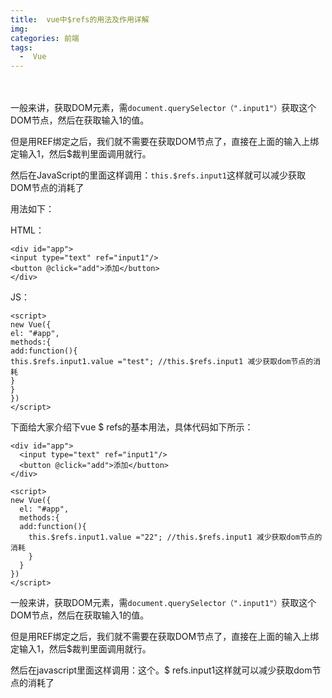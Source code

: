 ```yaml
---
title:  vue中$refs的用法及作用详解
img: 
categories: 前端
tags:
  -  Vue
---
```


<div class="markdown-body" style="padding-top: 20px;"><div class="content" id="articleContent">
  <div class="ad-wrap">
  </div>
  <p><font style="vertical-align: inherit;"><font style="vertical-align: inherit;">
    一般来讲，获取DOM元素，需</font></font><code>document.querySelector（".input1"）</code><font style="vertical-align: inherit;"><font style="vertical-align: inherit;">获取这个DOM节点，然后在获取输入1的值。
  </font></font></p>
  <p><font style="vertical-align: inherit;"><font style="vertical-align: inherit;">
    但是用REF绑定之后，我们就不需要在获取DOM节点了，直接在上面的输入上绑定输入1，然后$裁判里面调用就行。
  </font></font></p>
  <p><font style="vertical-align: inherit;"><font style="vertical-align: inherit;">
    然后在JavaScript的里面这样调用：</font></font><code>this.$refs.input1</code><font style="vertical-align: inherit;"><font style="vertical-align: inherit;">这样就可以减少获取DOM节点的消耗了
  </font></font></p>
  <p><font style="vertical-align: inherit;"><font style="vertical-align: inherit;">用法如下：</font></font></p>
  <p><font style="vertical-align: inherit;"><font style="vertical-align: inherit;">HTML：</font></font></p>
  <pre><code class="hljs javascript">&lt;div id=<span class="hljs-string">"app"</span>&gt;
<span class="xml"><span class="hljs-tag">&lt;<span class="hljs-name">input</span> <span class="hljs-attr">type</span>=<span class="hljs-string">"text"</span> <span class="hljs-attr">ref</span>=<span class="hljs-string">"input1"</span>/&gt;</span>
<span class="hljs-tag">&lt;<span class="hljs-name">button</span> @<span class="hljs-attr">click</span>=<span class="hljs-string">"add"</span>&gt;</span>添加<span class="hljs-tag">&lt;/<span class="hljs-name">button</span>&gt;</span>
<span class="hljs-tag">&lt;/<span class="hljs-name">div</span>&gt;</span></span>
</code></pre>
  <p><font style="vertical-align: inherit;"><font style="vertical-align: inherit;">JS：</font></font></p>
  <pre><code class="hljs xml"><span class="hljs-tag">&lt;<span class="hljs-name">script</span>&gt;</span><span class="javascript">
<span class="hljs-keyword">new</span> Vue({
<span class="hljs-attr">el</span>: <span class="hljs-string">"#app"</span>,
<span class="hljs-attr">methods</span>:{
<span class="hljs-attr">add</span>:<span class="hljs-function"><span class="hljs-keyword">function</span>(<span class="hljs-params"></span>)</span>{
<span class="hljs-keyword">this</span>.$refs.input1.value =<span class="hljs-string">"test"</span>; <span class="hljs-comment">//this.$refs.input1 减少获取dom节点的消耗</span>
}
}
})
</span><span class="hljs-tag">&lt;/<span class="hljs-name">script</span>&gt;</span>
</code></pre>
  <blockquote>
  </blockquote>
  <p><font style="vertical-align: inherit;"><font style="vertical-align: inherit;">下面给大家介绍下vue $ refs的基本用法，具体代码如下所示：</font></font></p>
  <pre><code class="hljs xml"><span class="hljs-tag">&lt;<span class="hljs-name">div</span> <span class="hljs-attr">id</span>=<span class="hljs-string">"app"</span>&gt;</span>
  <span class="hljs-tag">&lt;<span class="hljs-name">input</span> <span class="hljs-attr">type</span>=<span class="hljs-string">"text"</span> <span class="hljs-attr">ref</span>=<span class="hljs-string">"input1"</span>/&gt;</span>
  <span class="hljs-tag">&lt;<span class="hljs-name">button</span> @<span class="hljs-attr">click</span>=<span class="hljs-string">"add"</span>&gt;</span>添加<span class="hljs-tag">&lt;/<span class="hljs-name">button</span>&gt;</span>
<span class="hljs-tag">&lt;/<span class="hljs-name">div</span>&gt;</span><font></font>
 <font></font>
<span class="hljs-tag">&lt;<span class="hljs-name">script</span>&gt;</span><span class="javascript">
<span class="hljs-keyword">new</span> Vue({
  <span class="hljs-attr">el</span>: <span class="hljs-string">"#app"</span>,
  <span class="hljs-attr">methods</span>:{
  <span class="hljs-attr">add</span>:<span class="hljs-function"><span class="hljs-keyword">function</span>(<span class="hljs-params"></span>)</span>{
    <span class="hljs-keyword">this</span>.$refs.input1.value =<span class="hljs-string">"22"</span>; <span class="hljs-comment">//this.$refs.input1 减少获取dom节点的消耗</span>
    }
  }
})
</span><span class="hljs-tag">&lt;/<span class="hljs-name">script</span>&gt;</span>
</code></pre><p></p>
  <p><font style="vertical-align: inherit;"><font style="vertical-align: inherit;">
    一般来讲，获取DOM元素，需</font></font><code>document.querySelector（".input1"）</code><font style="vertical-align: inherit;"><font style="vertical-align: inherit;">获取这个DOM节点，然后在获取输入1的值。
  </font></font></p>
  <p><font style="vertical-align: inherit;"><font style="vertical-align: inherit;">
    但是用REF绑定之后，我们就不需要在获取DOM节点了，直接在上面的输入上绑定输入1，然后$裁判里面调用就行。
  </font></font></p>
  <p><font style="vertical-align: inherit;"><font style="vertical-align: inherit;">
    然后在javascript里面这样调用：这个。$ refs.input1这样就可以减少获取dom节点的消耗了
  </font></font></p>
  <div class="ad-wrap" style="margin-top: 12px;"></div>
</div>
</div>